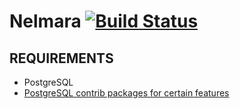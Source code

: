 Nelmara [![Build Status](https://travis-ci.org/netguru-training/nelmara.svg?branch=master)](https://travis-ci.org/netguru-training/nelmara)
================
## REQUIREMENTS

*   PostgreSQL
*   [PostgreSQL contrib packages for certain
    features](https://github.com/Casecommons/pg_search/wiki/Installing-Postgres-Contrib-Modules)

